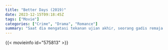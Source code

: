 ```yaml
---
title: "Better Days (2019)"
date: 2023-12-15T09:18:45Z
tags: ["Movie"]
categories: ["Crime", "Drama", "Romance"]
summary: "Saat dia mengatasi tekanan ujian akhir, seorang gadis remaja yang diintimidasi menjalin persahabatan yang tidak terduga dengan seorang pria muda misterius yang melindunginya dari para penyerang."
---
```


<mux-player stream-type="on-demand"
src="https://kp3d-my.sharepoint.com/personal/ryoo_kp3d_onmicrosoft_com/_layouts/15/download.aspx?share=ETvNENG6AhVAkiX7hynqICkBqfNo7Z1FRxa1bH2dRovrpw" prefer-playback="mse" controls>

</mux-player>


{{< movieinfo id="575813" >}}

<script src="https://cdn.jsdelivr.net/npm/@mux/mux-player"></script>

 <script type="application/ld+json ">
{
"@context": "https://schema.org/",
"@type": "VideoObject",
"name": "Better Days (2019)",
"contentUrl": "https://stream.mux.com/ZbH732CynQpXHDpbbNZB8CXgbfcmEQRm02DrlJp4dlJw.m3u8",
"thumbnailUrl": "https://www.themoviedb.org/t/p/original/aAcwmkzvsF8fqsmfybHoC6NPVQj.jpg?width=314&fit_mode=preserve&time=25",
"uploadDate": "2023-12-15T09:18:45Z",
}

</script>
